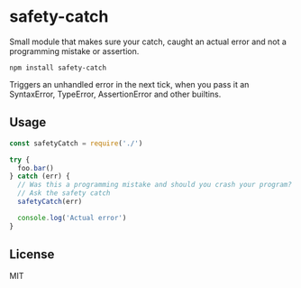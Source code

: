# safety-catch

Small module that makes sure your catch, caught an actual error and not a programming mistake or assertion.

```
npm install safety-catch
```

Triggers an unhandled error in the next tick, when you pass it an SyntaxError, TypeError, AssertionError and other builtins.

## Usage

``` js
const safetyCatch = require('./')

try {
  foo.bar()
} catch (err) {
  // Was this a programming mistake and should you crash your program?
  // Ask the safety catch
  safetyCatch(err)

  console.log('Actual error')
}
```

## License

MIT
